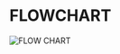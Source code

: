 # FLOWCHART

![FLOW CHART](https://user-images.githubusercontent.com/98878326/163712321-830dac95-9291-441b-acef-5fc886aec653.png)
